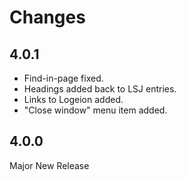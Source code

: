 # Changes

## 4.0.1 
* Find-in-page fixed.
* Headings added back to LSJ entries.
* Links to Logeion added.
* "Close window" menu item added.

## 4.0.0 
Major New Release


